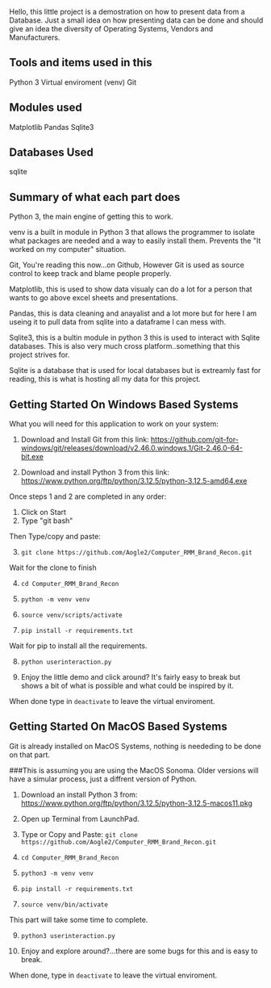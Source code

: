 Hello, this little project is a demostration on how to present data from a Database.
Just a small idea on how presenting data can be done and should give an idea the diversity of Operating Systems, Vendors and Manufacturers.

## Tools and items used in this

Python 3
Virtual enviroment (venv)
Git

## Modules used

Matplotlib
Pandas
Sqlite3

## Databases Used

sqlite


## Summary of what each part does

Python 3, the main engine of getting this to work.

venv is a built in module in Python 3 that allows the programmer to isolate what packages are needed and a way to easily install them. Prevents the "It worked on my computer" situation.

Git, You're reading this now...on Github, However Git is used as source control to keep track and blame people properly.

Matplotlib, this is used to show data visualy can do a lot for a person that wants to go above excel sheets and presentations.

Pandas, this is data cleaning and anayalist and a lot more but for here I am useing it to pull data from sqlite into a dataframe I can mess with.

Sqlite3, this is a bultin module in python 3 this is used to interact with Sqlite databases. This is also very much cross platform..something that this project strives for.

Sqlite is a database that is used for local databases but is extreamly fast for reading, this is what is hosting all my data for this project.



## Getting Started On Windows Based Systems

What you will need for this application to work on your system:

1. Download and Install Git from this link: https://github.com/git-for-windows/git/releases/download/v2.46.0.windows.1/Git-2.46.0-64-bit.exe

2. Download and install Python 3 from this link: https://www.python.org/ftp/python/3.12.5/python-3.12.5-amd64.exe


Once steps 1 and 2 are completed in any order:
1. Click on Start
2. Type "git bash"

Then Type/copy and paste:

3. ``` git clone https://github.com/Aogle2/Computer_RMM_Brand_Recon.git ``` 

Wait for the clone to finish

4. ``` cd Computer_RMM_Brand_Recon ```

5. ``` python -m venv venv ```

6. ``` source venv/scripts/activate ```

7. ``` pip install -r requirements.txt ```

Wait for pip to install all the requirements.

8. ```python userinteraction.py```

9. Enjoy the little demo and click around? It's fairly easy to break but shows a bit of what is possible and what could be inspired by it.

When done type in ``` deactivate ``` to leave the virtual enviroment.


## Getting Started On MacOS Based Systems

Git is already installed on MacOS Systems, nothing is neededing to be done on that part.

###This is assuming you are using the MacOS Sonoma. Older versions will have a simular process, just a diffrent version of Python.

1. Download an install Python 3 from: https://www.python.org/ftp/python/3.12.5/python-3.12.5-macos11.pkg

2. Open up Terminal from LaunchPad.

3. Type or Copy and Paste: ```git clone https://github.com/Aogle2/Computer_RMM_Brand_Recon.git```

4. ``` cd Computer_RMM_Brand_Recon ```

5. ``` python3 -m venv venv ```

7. ``` pip install -r requirements.txt ```

8. ``` source venv/bin/activate ```

This part will take some time to complete.

9. ``` python3 userinteraction.py ```

10. Enjoy and explore around?...there are some bugs for this and is easy to break.

When done, type in ```deactivate``` to leave the virtual enviroment.
